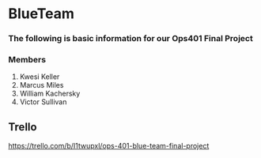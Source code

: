 # BlueTeam

### The following is basic information for our Ops401 Final Project

### Members

1. Kwesi Keller
2. Marcus Miles
3. William Kachersky
4. Victor Sullivan

## Trello

<https://trello.com/b/I1twupxl/ops-401-blue-team-final-project>
